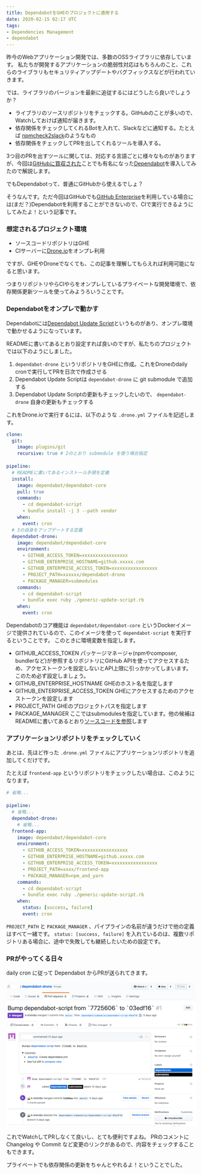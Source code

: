 ```yaml
---
title: DependabotをGHEのプロジェクトに適用する
date: 2020-02-15 02:17 UTC
tags:
- Dependencies Management
- dependabot
---
```


昨今のWebアプリケーション開発では、多数のOSSライブラリに依存しています。
私たちが開発するアプリケーションの脆弱性対応はもちろんのこと、これらのライブラリもセキュリティアップデートやバグフィックスなどが行われていきます。

では、ライブラリのバージョンを最新に追従するにはどうしたら良いでしょうか？

- ライブラリのソースリポジトリをチェックする。GitHubのことが多いので、Watchしておけば通知が届きます。
- 依存関係をチェックしてくれるBotを入れて、Slackなどに通知する。たとえば [npmcheck2slack](https://github.com/frankthelen/npmcheck2slack)のようなもの
- 依存関係をチェックしてPRを出してくれるツールを導入する。

3つ目のPRを出すツールに関しては、対応する言語ごとに様々なものがありますが、今回は[GitHubに買収された](https://dependabot.com/blog/hello-github/)ことでも有名になった[Dependabot](https://dependabot.com/)を導入してみたので解説します。

でもDependabotって、普通にGitHubから使えるでしょ？

そうなんです。ただ今回はGitHubでも[GitHub Enterprise](https://github.co.jp/enterprise.html)を利用している場合には(まだ？)Dependabotを利用することができないので、CIで実行できるようにしてみたよ！という記事です。

### 想定されるプロジェクト環境

- ソースコードリポジトリはGHE
- CIサーバーに[Drone.io](https://drone.io)をオンプレ利用

ですが、GHEやDroneでなくても、この記事を理解してもらえれば利用可能になると思います。

つまりリポジトリやらCIやらをオンプレしているプライベートな開発環境で、依存関係更新ツールを使ってみようろいうことです。

### Dependabotをオンプレで動かす

Dependabotには[Dependabot Update Script](https://github.com/dependabot/dependabot-script)というものがあり、オンプレ環境で動かせるようになっています。

READMEに書いてあるとおり設定すれば良いのですが、私たちのプロジェクトでは以下のようにしました。

1. `dependabot-drone` というリポジトリをGHEに作成。これをDroneのdaily cronで実行してPRを日次で作成させる
1. Dependabot Update Scriptは `dependabot-drone` に git submodule で追加する
1. Dependabot Update Scriptの更新もチェックしたいので、 `dependabot-drone` 自身の更新もチェックする


これをDrone.ioで実行するには、以下のような `.drone.yml` ファイルを記述します。

```yml
clone:
  git:
    image: plugins/git
    recursive: true # 2のとおり submodule を使う場合指定

pipeline:
  # READMEに書いてあるインストール手順を定義
  install:
    image: dependabot/dependabot-core
    pull: true
    commands:
      - cd dependabot-script
      - bundle install -j 3 --path vendor
    when:
      event: cron
  # 3の自身をアップデートする定義
  dependabot-drone:
    image: dependabot/dependabot-core
    environment:
      - GITHUB_ACCESS_TOKEN=xxxxxxxxxxxxxxxxx
      - GITHUB_ENTERPRISE_HOSTNAME=github.xxxxx.com
      - GITHUB_ENTERPRISE_ACCESS_TOKEN=xxxxxxxxxxxxxxxxx
      - PROJECT_PATH=xxxxxx/dependabot-drone
      - PACKAGE_MANAGER=submodules
    commands:
      - cd dependabot-script
      - bundle exec ruby ./generic-update-script.rb
    when:
      event: cron
```

Dependabotのコア機能は `dependabot/dependabot-core` というDockerイメージで提供されているので、このイメージを使って `dependabot-script` を実行するということです。
このときに環境変数を指定します。

- GITHUB_ACCESS_TOKEN パッケージマネージャ(npmやcomposer, bundlerなど)が参照するリポジトリにGitHub APIを使ってアクセスするため、アクセストークンを設定しないとAPI上限に引っかかってしまいます。このため必ず設定しましょう。
- GITHUB_ENTERPRISE_HOSTNAME GHEのホスト名を指定します
- GITHUB_ENTERPRISE_ACCESS_TOKEN GHEにアクセスするためのアクセストークンを設定します
- PROJECT_PATH GHEのプロジェクトパスを指定します
- PACKAGE_MANAGER ここではsubmodulesを指定しています。他の候補はREADMEに書いてあるとおり[ソースコードを参照](https://github.com/dependabot/dependabot-script/blob/master/generic-update-script.rb#L27)します

### アプリケーションリポジトリをチェックしていく

あとは、先ほど作った `.drone.yml` ファイルにアプリケーションリポジトリを追加してくだけです。

たとえば `frontend-app` というリポジトリをチェックしたい場合は、このようになります。

```yml
# 省略...

pipeline:
  # 省略...
  dependabot-drone:
    # 省略...
  frontend-app:
    image: dependabot/dependabot-core
    environment:
      - GITHUB_ACCESS_TOKEN=xxxxxxxxxxxxxxxxx
      - GITHUB_ENTERPRISE_HOSTNAME=github.xxxxx.com
      - GITHUB_ENTERPRISE_ACCESS_TOKEN=xxxxxxxxxxxxxxxxx
      - PROJECT_PATH=xxxx/frontend-app
      - PACKAGE_MANAGER=npm_and_yarn
    commands:
      - cd dependabot-script
      - bundle exec ruby ./generic-update-script.rb
    when:
      status: [success, failure]
      event: cron
```

`PROJECT_PATH` と `PACKAGE_MANAGER` 、パイプラインの名前が違うだけで他の定義はすべて一緒です。
`status: [success, failure]` を入れているのは、複数リポジトリある場合に、途中で失敗しても継続したいための設定です。

### PRがやってくる日々

daily cron に従って Dependabot からPRが送られてきます。

![](/images/blog/dependabot-drone.png)

これでWatchしてPRしなくて良いし、とても便利ですよね。
PRのコメントに Changelog や Commit など変更のリンクがあるので、内容をチェックすることもできます。

プライベートでも依存関係の更新をちゃんとやれるよ！ということでした。
